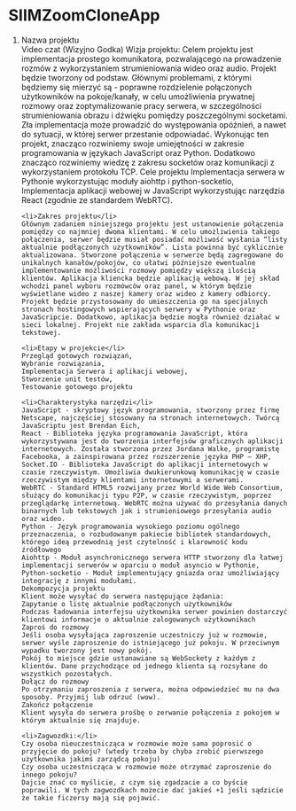 # SIIMZoomCloneApp

<ol>
	<li>Nazwa projektu</li>
	Video czat (Wizyjno Godka)
	Wizja projektu:
	Celem projektu jest implementacja prostego komunikatora, pozwalającego na prowadzenie rozmów z wykorzystaniem strumieniowania wideo oraz audio. Projekt będzie tworzony od podstaw. Głównymi problemami, z którymi będziemy się mierzyć są - poprawne rozdzielenie połączonych użytkowników na pokoje/kanały, w celu umożliwienia prywatnej rozmowy oraz zoptymalizowanie pracy serwera, w szczególności strumieniowania obrazu i dźwięku pomiędzy poszczególnymi socketami. Zła implementacja może prowadzić do występowania opóźnień, a nawet do sytuacji, w której serwer przestanie odpowiadać. Wykonując ten projekt, znacząco rozwiniemy swoje umiejętności w zakresie programowania w językach JavaScript oraz Python. Dodatkowo znacząco rozwiniemy wiedzę z zakresu socketów oraz komunikacji z wykorzystaniem protokołu TCP.
	Cele projektu
	Implementacja serwera w Pythonie wykorzystując moduły aiohttp i python-socketio,
	Implementacja aplikacji webowej w JavaScript wykorzystując narzędzia React (zgodnie ze standardem WebRTC).
	 
	<li>Zakres projektu</li>
	Głównym zadaniem niniejszego projektu jest ustanowienie połączenia pomiędzy co najmniej dwoma klientami. W celu umożliwienia takiego połączenia, serwer będzie musiał posiadać możliwość wysłania “listy aktualnie podłączonych użytkowników”. Lista powinna być cyklicznie aktualizowana. Stworzone połączenia w serwerze będą zagregowane do unikalnych kanałów/pokojów, co ułatwi późniejsze ewentualne implementowanie możliwości rozmowy pomiędzy większą ilością klientów. Aplikacja kliencka będzie aplikacją webową. W jej skład wchodzi panel wyboru rozmówców oraz panel, w którym będzie wyświetlane wideo z naszej kamery oraz wideo z kamery odbiorcy. Projekt będzie przystosowany do umieszczenia go na specjalnych stronach hostingowych wspierających serwery w Pythonie oraz JavaScripcie. Dodatkowo, aplikacja będzie mogła również działać w sieci lokalnej. Projekt nie zakłada wsparcia dla komunikacji tekstowej.
	 
	<li>Etapy w projekcie</li>
	Przegląd gotowych rozwiązań,
	Wybranie rozwiązania,
	Implementacja Serwera i aplikacji webowej,
	Stworzenie unit testów,
	Testowanie gotowego projektu
	 
	<li>Charakterystyka narzędzi</li>
	JavaScript - skryptowy język programowania, stworzony przez firmę Netscape, najczęściej stosowany na stronach internetowych. Twórcą JavaScriptu jest Brendan Eich,
	React - Biblioteka języka programowania JavaScript, która wykorzystywana jest do tworzenia interfejsów graficznych aplikacji internetowych. Została stworzona przez Jordana Walke, programistę Facebooka, a zainspirowana przez rozszerzenie języka PHP – XHP, 
	Socket.IO - Biblioteka JavaScript do aplikacji internetowych w czasie rzeczywistym. Umożliwia dwukierunkową komunikację w czasie rzeczywistym między klientami internetowymi a serwerami.
	WebRTC - Standard HTML5 rozwijany przez World Wide Web Consortium, służący do komunikacji typu P2P, w czasie rzeczywistym, poprzez przeglądarkę internetową. WebRTC można używać do przesyłania danych binarnych lub tekstowych jak i strumieniowego przesyłania audio oraz wideo.
	Python - Język programowania wysokiego poziomu ogólnego przeznaczenia, o rozbudowanym pakiecie bibliotek standardowych, którego ideą przewodnią jest czytelność i klarowność kodu źródłowego
	Aiohttp - Moduł asynchronicznego serwera HTTP stworzony dla łatwej implementacji serwerów w oparciu o moduł asyncio w Pythonie,
	Python-socketio - Moduł implementujący gniazda oraz umożliwiający integrację z innymi modułami.
	Dekompozycja projektu
	Klient może wysyłać do serwera następujące żądania:
	Zapytanie o listę aktualnie podłączonych użytkowników
	Podczas ładowania interfejsu użytkownika serwer powinien dostarczyć klientowi informacje o aktualnie zalogowanych użytkownikach
	Zaproś do rozmowy
	Jeśli osoba wysyłająca zaproszenie uczestniczy już w rozmowie, serwer wyśle zaproszenie do istniejącego już pokoju. W przeciwnym wypadku tworzony jest nowy pokój.
	Pokój to miejsce gdzie ustanawiane są WebSockety z każdym z klientów. Dane przychodzące od jednego klienta są rozsyłane do wszystkich pozostałych.
	Dołącz do rozmowy
	Po otrzymaniu zaproszenia z serwera, można odpowiedzieć mu na dwa sposoby. Przyjmij lub odrzuć (wow).
	Zakończ połączenie
	Klient wysyła do serwera prośbę o zerwanie połączenia z pokojem w którym aktualnie się znajduje.
	 
	<li>Zagwozdki:</li>
	Czy osoba nieuczestnicząca w rozmowie może sama poprosić o przyjęcie do pokoju? (wtedy trzeba by chyba zrobić pierwszego użytkownika jakimś zarządcą pokoju)
	Czy osoba uczestnicząca w rozmowie może otrzymać zaproszenie do innego pokoju?
	Dajcie znać co myślicie, z czym się zgadzacie a co byście poprawili. W tych zagwozdkach możecie dać jakieś +1 jeśli sądzicie że takie ficzersy mają się pojawić.
</ol>